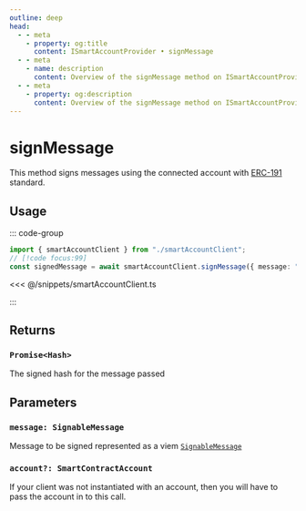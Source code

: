 ```yaml
---
outline: deep
head:
  - - meta
    - property: og:title
      content: ISmartAccountProvider • signMessage
  - - meta
    - name: description
      content: Overview of the signMessage method on ISmartAccountProvider
  - - meta
    - property: og:description
      content: Overview of the signMessage method on ISmartAccountProvider
---
```


# signMessage

This method signs messages using the connected account with [ERC-191](https://eips.ethereum.org/EIPS/eip-191) standard.

## Usage

::: code-group

```ts [example.ts]
import { smartAccountClient } from "./smartAccountClient";
// [!code focus:99]
const signedMessage = await smartAccountClient.signMessage({ message: "msg" });
```

<<< @/snippets/smartAccountClient.ts

:::

## Returns

### `Promise<Hash>`

The signed hash for the message passed

## Parameters

### `message: SignableMessage`

Message to be signed represented as a viem [`SignableMessage`](https://viem.sh/docs/actions/wallet/signMessage.html#signmessage)

### `account?: SmartContractAccount`

If your client was not instantiated with an account, then you will have to pass the account in to this call.
